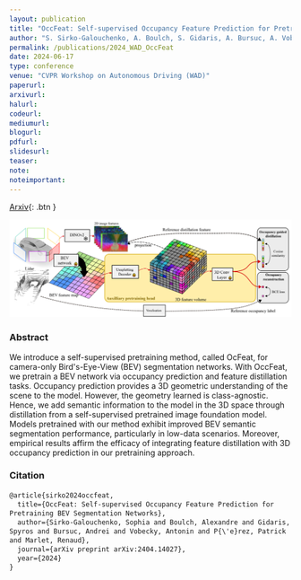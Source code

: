 ```yaml
---
layout: publication
title: "OccFeat: Self-supervised Occupancy Feature Prediction for Pretraining BEV Segmentation Networks"
author: "S. Sirko-Galouchenko, A. Boulch, S. Gidaris, A. Bursuc, A. Vobecky, P. Pérez, R. Marlet"
permalink: /publications/2024_WAD_OccFeat
date: 2024-06-17
type: conference
venue: "CVPR Workshop on Autonomous Driving (WAD)"
paperurl: 
arxivurl:
halurl: 
codeurl: 
mediumurl: 
blogurl: 
pdfurl: 
slidesurl: 
teaser:
note:
noteimportant: 
---
```


[Arxiv](https://arxiv.org/abs/2404.14027){: .btn }

![OccFeat teaser](/images/publications/2024_CVPR_WAD_OccFeat/teaser.png)

### Abstract

We introduce a self-supervised pretraining method, called OcFeat, for camera-only Bird's-Eye-View (BEV) segmentation networks. With OccFeat, we pretrain a BEV network via occupancy prediction and feature distillation tasks. Occupancy prediction provides a 3D geometric understanding of the scene to the model. However, the geometry learned is class-agnostic. Hence, we add semantic information to the model in the 3D space through distillation from a self-supervised pretrained image foundation model. Models pretrained with our method exhibit improved BEV semantic segmentation performance, particularly in low-data scenarios. Moreover, empirical results affirm the efficacy of integrating feature distillation with 3D occupancy prediction in our pretraining approach.


### Citation


```
@article{sirko2024occfeat,
  title={OccFeat: Self-supervised Occupancy Feature Prediction for Pretraining BEV Segmentation Networks},
  author={Sirko-Galouchenko, Sophia and Boulch, Alexandre and Gidaris, Spyros and Bursuc, Andrei and Vobecky, Antonin and P{\'e}rez, Patrick and Marlet, Renaud},
  journal={arXiv preprint arXiv:2404.14027},
  year={2024}
}
```